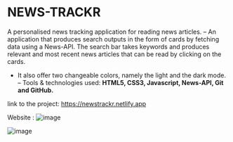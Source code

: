 # NEWS-TRACKR
A personalised news tracking application for reading news articles.
– An application that produces search outputs in the form of cards by fetching data using a News-API. The search bar takes keywords and produces relevant and most recent news articles that can be read by clicking on the cards.
- It also offer two changeable colors, namely the light and the dark mode.
– Tools & technologies used: **HTML5, CSS3, Javascript, News-API, Git and GitHub.**

link to the project: https://newstrackr.netlify.app

Website : 
![image](https://github.com/shatanshu3006/NEWS-TRACKR/assets/100084737/b20875eb-00b8-40d9-bdc0-dc77bc136fdc)


![image](https://github.com/shatanshu3006/NEWS-TRACKR/assets/100084737/fe22f62c-c2cd-4ff4-9df9-a58aadb6459e)

